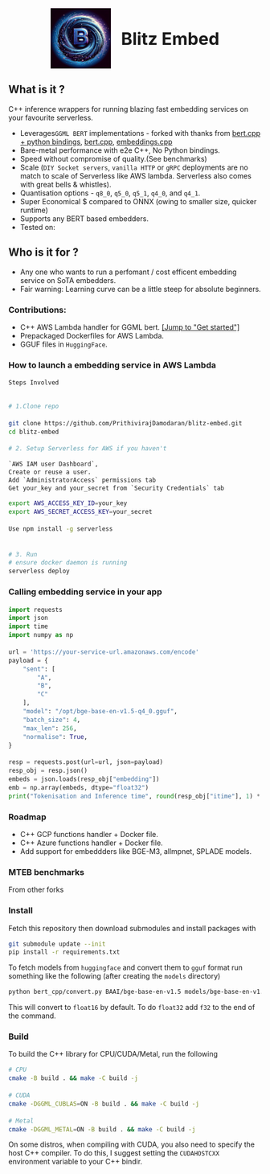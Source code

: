 
<div style="display: flex; justify-content: center; align-items: center;">
  <img alt="Blitz-Embed Library Icon" src="./blitz.webp" width="120" height="120" style="max-width: 100%;">
  <span style="font-size: 34px; font-weight: bold; padding-left: 20px;">Blitz Embed</span>
</div>

## What is it ?
C++ inference wrappers for running blazing fast embedding services on your favourite serverless.

- Leverages`GGML BERT` implementations - forked with thanks from [bert.cpp + python bindings](https://github.com/iamlemec/bert.cpp), [bert.cpp](https://github.com/skeskinen/bert.cpp), [embeddings.cpp](https://github.com/xyzhang626/embeddings.cpp)
- Bare-metal performance with e2e C++, No Python bindings.
- Speed without compromise of quality.(See benchmarks)
- Scale (`DIY Socket servers`, `vanilla HTTP` or `gRPC` deployments are no match to scale of Serverless like AWS lambda. Serverless also comes with great bells & whistles).
- Quantisation options - `q8_0`, `q5_0`, `q5_1`, `q4_0`, and `q4_1`.
- Super Economical $ compared to ONNX (owing to smaller size, quicker runtime)
- Supports any BERT based embedders. 
- Tested on: 

## Who is it for ?
- Any one who wants to run a perfomant / cost efficent embedding service on SoTA embedders.
- Fair warning: Learning curve can be a little steep for absolute beginners.
 

### Contributions:
- C++ AWS Lambda handler for GGML bert. [[Jump to "Get started"]]()
- Prepackaged Dockerfiles for AWS Lambda.
- GGUF files in `HuggingFace`.


### How to launch a embedding service in AWS Lambda

    Steps Involved

```sh

# 1.Clone repo

git clone https://github.com/PrithivirajDamodaran/blitz-embed.git
cd blitz-embed

# 2. Setup Serverless for AWS if you haven't
```

    `AWS IAM user Dashboard`, 
    Create or reuse a user.
    Add `AdministratorAccess` permissions tab
    Get your_key and your_secret from `Security Credentials` tab


```sh
export AWS_ACCESS_KEY_ID=your_key
export AWS_SECRET_ACCESS_KEY=your_secret

Use npm install -g serverless 


# 3. Run
# ensure docker daemon is running
serverless deploy
```


### Calling embedding service in your app

```python
import requests
import json
import time
import numpy as np

url = 'https://your-service-url.amazonaws.com/encode'
payload = {
    "sent": [
        "A",
        "B",
        "C"
    ],
    "model": "/opt/bge-base-en-v1.5-q4_0.gguf",
    "batch_size": 4,
    "max_len": 256,
    "normalise": True,
}

resp = requests.post(url=url, json=payload)
resp_obj = resp.json()
embeds = json.loads(resp_obj["embedding"])
emb = np.array(embeds, dtype="float32")
print("Tokenisation and Inference time", round(resp_obj["itime"], 1) * 0.001, " ms") # / 1000 as this time comes in microseconds
```


### Roadmap
- C++ GCP functions handler + Docker file.
- C++ Azure functions handler + Docker file.
- Add support for embeddders like BGE-M3, allmpnet, SPLADE models.


### MTEB benchmarks

From other forks



### Install

Fetch this repository then download submodules and install packages with
```sh
git submodule update --init
pip install -r requirements.txt
```

To fetch models from `huggingface` and convert them to `gguf` format run something like the following (after creating the `models` directory)
```sh
python bert_cpp/convert.py BAAI/bge-base-en-v1.5 models/bge-base-en-v1.5-f16.gguf
```
This will convert to `float16` by default. To do `float32` add `f32` to the end of the command.

### Build

To build the C++ library for CPU/CUDA/Metal, run the following
```sh
# CPU
cmake -B build . && make -C build -j

# CUDA
cmake -DGGML_CUBLAS=ON -B build . && make -C build -j

# Metal
cmake -DGGML_METAL=ON -B build . && make -C build -j
```
On some distros, when compiling with CUDA, you also need to specify the host C++ compiler. To do this, I suggest setting the `CUDAHOSTCXX` environment variable to your C++ bindir.

